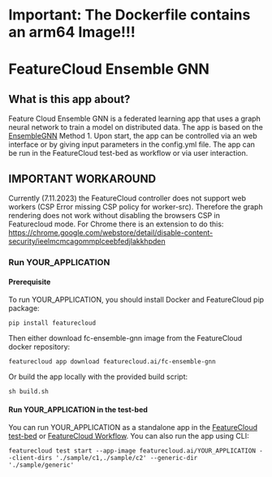 # Important: The Dockerfile contains an arm64 Image!!!

# FeatureCloud Ensemble GNN

## What is this app about?

Feature Cloud Ensemble GNN is a federated learning app that uses a graph neural network to train a model on distributed
data. The app is based on the [EnsembleGNN](https://github.com/pievos101/Ensemble-GNN) Method 1.
Upon start, the app can be controlled via an web interface or by giving input parameters in the config.yml file. The app
can be run in the FeatureCloud test-bed as workflow or via user interaction.

## IMPORTANT WORKAROUND

Currently (7.11.2023) the FeatureCloud controller does not support web workers (CSP Error missing CSP policy for
worker-src).
Therefore the graph rendering does not work without disabling the browsers CSP in Featurecloud mode.
For Chrome there is an extension to do
this: https://chrome.google.com/webstore/detail/disable-content-security/ieelmcmcagommplceebfedjlakkhpden

### Run YOUR_APPLICATION

#### Prerequisite

To run YOUR_APPLICATION, you should install Docker and FeatureCloud pip package:

```shell
pip install featurecloud
```

Then either download fc-ensemble-gnn image from the FeatureCloud docker repository:

```shell
featurecloud app download featurecloud.ai/fc-ensemble-gnn
```

Or build the app locally with the provided build script:

```shell
sh build.sh 
```

#### Run YOUR_APPLICATION in the test-bed

You can run YOUR_APPLICATION as a standalone app in the [FeatureCloud test-bed](https://featurecloud.ai/development/test) or [FeatureCloud Workflow](https://featurecloud.ai/projects). You can also run the app using CLI:

```shell
featurecloud test start --app-image featurecloud.ai/YOUR_APPLICATION --client-dirs './sample/c1,./sample/c2' --generic-dir './sample/generic'
```
